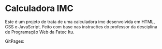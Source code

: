 # Calculadora IMC

Este é um projeto de trata de uma calculadora imc desenvolvida em HTML, CSS e JavaScript. Feito com base nas instrucões do professor da desciplina de Programação Web da Fatec Itu.

GitPages:
